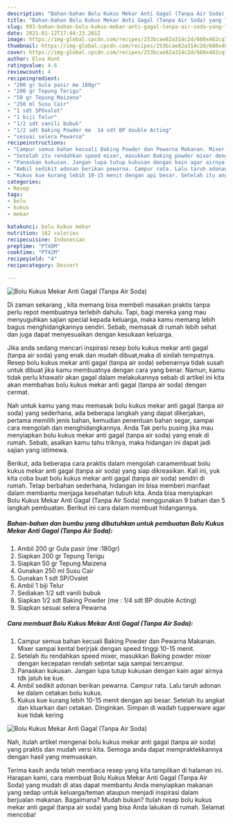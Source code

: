 ```yaml
---
description: "Bahan-bahan Bolu Kukus Mekar Anti Gagal (Tanpa Air Soda) yang lezat dan Mudah Dibuat"
title: "Bahan-bahan Bolu Kukus Mekar Anti Gagal (Tanpa Air Soda) yang lezat dan Mudah Dibuat"
slug: 993-bahan-bahan-bolu-kukus-mekar-anti-gagal-tanpa-air-soda-yang-lezat-dan-mudah-dibuat
date: 2021-01-12T17:44:23.201Z
image: https://img-global.cpcdn.com/recipes/253bcae82a314c2d/680x482cq70/bolu-kukus-mekar-anti-gagal-tanpa-air-soda-foto-resep-utama.jpg
thumbnail: https://img-global.cpcdn.com/recipes/253bcae82a314c2d/680x482cq70/bolu-kukus-mekar-anti-gagal-tanpa-air-soda-foto-resep-utama.jpg
cover: https://img-global.cpcdn.com/recipes/253bcae82a314c2d/680x482cq70/bolu-kukus-mekar-anti-gagal-tanpa-air-soda-foto-resep-utama.jpg
author: Elva Hunt
ratingvalue: 4.6
reviewcount: 4
recipeingredient:
- "200 gr Gula pasir me 180gr"
- "200 gr Tepung Terigu"
- "50 gr Tepung Maizena"
- "250 ml Susu Cair"
- "1 sdt SPOvalet"
- "1 biji Telur"
- "1/2 sdt vanili bubuk"
- "1/2 sdt Baking Powder me  14 sdt BP double Acting"
- "sesuai selera Pewarna"
recipeinstructions:
- "Campur semua bahan kecuali Baking Powder dan Pewarna Makanan. Mixer sampai kental berjrjak dengan speed tinggi 10-15 menit."
- "Setelah itu rendahkan speed mixer, masukkan Baking powder mixer dengan kecepatan rendah sebntar saja sampai tercampur."
- "Panaskan kukusan. Jangan lupa tutup kukusan dengan kain agar airnya tdk jatuh ke kue."
- "Ambil sedikit adonan berikan pewarna. Campur rata. Lalu taruh adonan ke dalam cetakan bolu kukus."
- "Kukus kue kurang lebih 10-15 menit dengan api besar. Setelah itu angkat dan kluarkan dari cetakan. Dinginkan. Simpan di wadah tupperware agar kue tidak kering"
categories:
- Resep
tags:
- bolu
- kukus
- mekar

katakunci: bolu kukus mekar 
nutrition: 162 calories
recipecuisine: Indonesian
preptime: "PT40M"
cooktime: "PT42M"
recipeyield: "4"
recipecategory: Dessert

---
```



![Bolu Kukus Mekar Anti Gagal (Tanpa Air Soda)](https://img-global.cpcdn.com/recipes/253bcae82a314c2d/680x482cq70/bolu-kukus-mekar-anti-gagal-tanpa-air-soda-foto-resep-utama.jpg)

Di zaman  sekarang , kita memang bisa membeli masakan praktis tanpa perlu repot membuatnya terlebih dahulu. Tapi, bagi mereka yang mau menyuguhkan sajian special kepada keluarga, maka kamu memang lebih bagus menghidangkannya sendiri. Sebab, memasak di rumah lebih sehat dan juga dapat menyesuaikan dengan kesukaan keluarga.

Jika anda sedang mencari inspirasi resep bolu kukus mekar anti gagal (tanpa air soda) yang enak dan mudah dibuat,maka di sinilah tempatnya. Resep bolu kukus mekar anti gagal (tanpa air soda)  sebenarnya tidak susah untuk dibuat jika kamu membuatnya dengan cara yang benar. Namun, kamu tidak perlu khawatir akan gagal dalam melakukannya 
sebab di artikel ini kita akan membahas bolu kukus mekar anti gagal (tanpa air soda) dengan cermat.  



Nah untuk kamu yang mau memasak bolu kukus mekar anti gagal (tanpa air soda) yang sederhana, ada beberapa langkah yang dapat dikerjakan, pertama memilih jenis bahan, kemudian penentuan bahan segar, sampai cara mengolah dan menghidangkannya. Anda Tak perlu pusing jika mau menyiapkan bolu kukus mekar anti gagal (tanpa air soda) yang enak di rumah. Sebab, asalkan kamu  tahu triknya, maka hidangan ini dapat jadi sajian yang istimewa.

Berikut, ada beberapa cara praktis  dalam mengolah caramembuat bolu kukus mekar anti gagal (tanpa air soda) yang siap dikreasikan. Kali ini, yuk kita coba buat bolu kukus mekar anti gagal (tanpa air soda) sendiri di rumah. Tetap berbahan sederhana, hidangan ini bisa memberi manfaat dalam membantu menjaga kesehatan tubuh kita. Anda bisa menyiapkan Bolu Kukus Mekar Anti Gagal (Tanpa Air Soda) menggunakan 9 bahan dan 5 langkah pembuatan. Berikut ini cara dalam membuat hidangannya.

<!--inarticleads1-->

##### Bahan-bahan dan bumbu yang dibutuhkan untuk pembuatan Bolu Kukus Mekar Anti Gagal (Tanpa Air Soda):

1. Ambil 200 gr Gula pasir (me :180gr)
1. Siapkan 200 gr Tepung Terigu
1. Siapkan 50 gr Tepung Maizena
1. Gunakan 250 ml Susu Cair
1. Gunakan 1 sdt SP/Ovalet
1. Ambil 1 biji Telur
1. Sediakan 1/2 sdt vanili bubuk
1. Siapkan 1/2 sdt Baking Powder (me : 1/4 sdt BP double Acting)
1. Siapkan sesuai selera Pewarna




<!--inarticleads2-->

##### Cara membuat Bolu Kukus Mekar Anti Gagal (Tanpa Air Soda):

1. Campur semua bahan kecuali Baking Powder dan Pewarna Makanan. Mixer sampai kental berjrjak dengan speed tinggi 10-15 menit.
1. Setelah itu rendahkan speed mixer, masukkan Baking powder mixer dengan kecepatan rendah sebntar saja sampai tercampur.
1. Panaskan kukusan. Jangan lupa tutup kukusan dengan kain agar airnya tdk jatuh ke kue.
1. Ambil sedikit adonan berikan pewarna. Campur rata. Lalu taruh adonan ke dalam cetakan bolu kukus.
1. Kukus kue kurang lebih 10-15 menit dengan api besar. Setelah itu angkat dan kluarkan dari cetakan. Dinginkan. Simpan di wadah tupperware agar kue tidak kering
<img src="https://img-global.cpcdn.com/steps/0f053c1e5e4c81c1/160x128cq70/bolu-kukus-mekar-anti-gagal-tanpa-air-soda-langkah-memasak-5-foto.jpg" alt="Bolu Kukus Mekar Anti Gagal (Tanpa Air Soda)">



Nah, itulah artikel mengenai  bolu kukus mekar anti gagal (tanpa air soda)  yang praktis dan mudah versi kita. Semoga anda dapat mempraktekkannya dengan hasil yang memuaskan. 

Terima kasih anda telah membaca resep yang kita tampilkan di halaman ini. Harapan kami, cara membuat  Bolu Kukus Mekar Anti Gagal (Tanpa Air Soda) yang mudah di atas dapat membantu Anda menyiapkan makanan yang sedap untuk keluarga/teman ataupun menjadi inspirasi dalam berjualan makanan. Bagaimana? Mudah bukan? Itulah resep bolu kukus mekar anti gagal (tanpa air soda) yang bisa Anda lakukan di rumah. Selamat mencoba!

